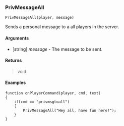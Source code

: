 ### PrivMessageAll
```Squirrel
PrivMessageAll(player, message)
```

Sends a personal message to a all players in the server.

#### Arguments
- [string] *message* - The message to be sent.

#### Returns
> void

#### Examples
```Squirrel
function onPlayerCommand(player, cmd, text)
{
	if(cmd == "privmsgtoall")
 	{
  		PrivMessageAll("Hey all, have fun here!");
 	}
}
```